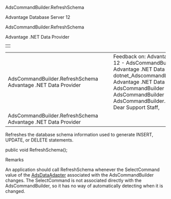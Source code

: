 AdsCommandBuilder.RefreshSchema




Advantage Database Server 12  

AdsCommandBuilder.RefreshSchema

Advantage .NET Data Provider

|  |
| --- |
|  |

|  |  |  |  |  |
| --- | --- | --- | --- | --- |
| AdsCommandBuilder.RefreshSchema  Advantage .NET Data Provider |  |  | Feedback on: Advantage Database Server 12 - AdsCommandBuilder.RefreshSchema Advantage .NET Data Provider dotnet\_Adscommandbuilder\_refreshschema Advantage .NET Data Provider > AdsCommandBuilder Class > AdsCommandBuilder Methods > AdsCommandBuilder.RefreshSchema / Dear Support Staff, |  |
| AdsCommandBuilder.RefreshSchema  Advantage .NET Data Provider |  |  |  |  |

Refreshes the database schema information used to generate INSERT, UPDATE, or DELETE statements.

public void RefreshSchema();

Remarks

An application should call RefreshSchema whenever the SelectCommand value of the [AdsDataAdapter](dotnet_adsdataadapter.htm) associated with the AdsCommandBuilder changes. The SelectCommand is not associated directly with the AdsCommandBuilder, so it has no way of automatically detecting when it is changed.